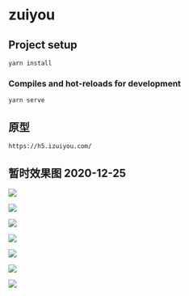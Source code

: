 # zuiyou

## Project setup

```
yarn install
```

### Compiles and hot-reloads for development

```
yarn serve
```

## 原型

```
https://h5.izuiyou.com/
```

## 暂时效果图 2020-12-25

![](static-files/首页1.png)

![](static-files/首页2.png)

![](static-files/首页3.png)

![](static-files/首页4.png)

![](static-files/首页5.png)

![](static-files/首页6.png)

![](static-files/我的.png)
